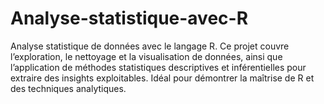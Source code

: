 # Analyse-statistique-avec-R
Analyse statistique de données avec le langage R. Ce projet couvre l’exploration, le nettoyage et la visualisation de données, ainsi que l’application de méthodes statistiques descriptives et inférentielles pour extraire des insights exploitables. Idéal pour démontrer la maîtrise de R et des techniques analytiques.
